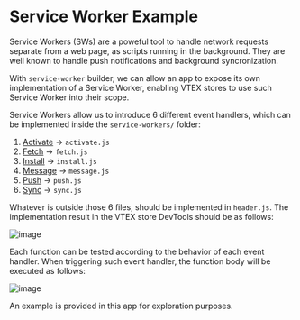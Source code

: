 # Service Worker Example

Service Workers (SWs) are a poweful tool to handle network requests separate from a web page, as scripts running in the background. They are well known to handle push notifications and background syncronization.

With `service-worker` builder, we can allow an app to expose its own implementation of a Service Worker, enabling VTEX stores to use such Service Worker into their scope.

Service Workers allow us to introduce 6 different event handlers, which can be implemented inside the `service-workers/` folder:

1. [Activate](https://developer.mozilla.org/en-US/docs/Web/API/ServiceWorkerGlobalScope/activate_event) -> `activate.js`
2. [Fetch](https://developer.mozilla.org/en-US/docs/Web/API/ServiceWorkerGlobalScope/onfetch) -> `fetch.js`
3. [Install](https://developer.mozilla.org/en-US/docs/Web/API/ServiceWorkerGlobalScope/install_event) -> `install.js`
4. [Message](https://developer.mozilla.org/en-US/docs/Web/API/ServiceWorkerGlobalScope/message_event) -> `message.js`
5. [Push](https://developer.mozilla.org/en-US/docs/Web/API/ServiceWorkerGlobalScope/push_event) -> `push.js`
6. [Sync](https://developer.mozilla.org/en-US/docs/Web/API/ServiceWorkerGlobalScope/onsync) -> `sync.js`

Whatever is outside those 6 files, should be implemented in `header.js`. The implementation result in the VTEX store DevTools should be as follows:

![image](https://user-images.githubusercontent.com/21017429/114235943-84d14600-9946-11eb-8e1a-4a8f19d3d3d8.png)


Each function can be tested according to the behavior of each event handler. When triggering such event handler, the function body will be executed as follows:

![image](https://user-images.githubusercontent.com/21017429/114235975-8e5aae00-9946-11eb-91f8-b1d7f6d92485.png)


An example is provided in this app for exploration purposes.
